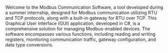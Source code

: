 Welcome to the Modbus Communication Software, a tool developed during a summer internship,
designed for Modbus communication utilizing RTU and TCP protocols, along with a built-in
gateway for RTU over TCP. This Graphical User Interface (GUI) application, developed in C#,
is a comprehensive solution for managing Modbus-enabled devices. The software encompasses 
various functions, including reading and writing registers, monitoring communication traffic,
gateway configuration, and data type conversions.
